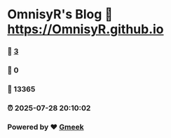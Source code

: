 # OmnisyR's Blog :link: https://OmnisyR.github.io 
### :page_facing_up: [3](https://OmnisyR.github.io/tag.html) 
### :speech_balloon: 0 
### :hibiscus: 13365 
### :alarm_clock: 2025-07-28 20:10:02 
### Powered by :heart: [Gmeek](https://github.com/Meekdai/Gmeek)
